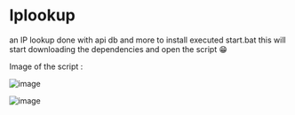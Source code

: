 # Iplookup
an IP lookup done with api db and more to install executed start.bat this will start downloading the dependencies and open the script 😁


Image of the script :

![image](https://github.com/ZekromDev/Iplookup/assets/108199641/800dba6c-ebd2-4642-88b8-e927478068f3)

![image](https://github.com/ZekromDev/Iplookup/assets/108199641/f240ed63-329c-48d3-92b0-82c211d8e7a8)

